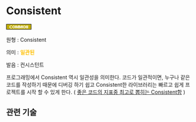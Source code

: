 <d-title>

# Consistent

<d-title>

<d-label>

<d-inner>

![Common](../2TAT1C/Label_Common.png)

</d-inner>

</d-label>

<d-origin>

원형 : Consistent

</d-origin>

<d-mean>

의미  : <span style="color:#FFBF00; font-weight:bold;">일관된</span>

</d-mean>

<d-pronunciation>

발음 : 컨시스턴트

</d-pronunciation>

<d-content>

프로그래밍에서 Consistent 역시 일관성을 의미한다. 코드가 일관적이면, 누구나 같은 코드를 작성하기 때문에 디버깅 하기 쉽고 Consistent한 라이브러리는 빠르고 쉽게 프로젝트를 시작 할 수 있게 한다.
( [좋은 코드의 지표중 최고로 뽑히는 Consistent함](https://medium.com/@jgefroh/why-consistency-is-one-of-the-top-indicators-of-good-code-352ba5d62020) )

</d-content>


## 관련 기술
